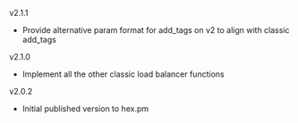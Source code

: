 v2.1.1
  * Provide alternative param format for add_tags on v2 to align with classic add_tags

v2.1.0
  * Implement all the other classic load balancer functions

v2.0.2
  * Initial published version to hex.pm
